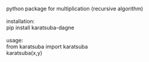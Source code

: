 python package for multiplication (recursive algorithm) <br />
<br />
installation: <br />
pip install karatsuba-dagne <br />
<br />
usage: <br />
from karatsuba import karatsuba <br />
karatsuba(x,y)

